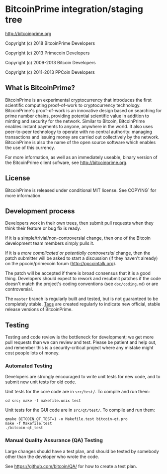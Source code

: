 BitcoinPrime integration/staging tree
==================================

http://bitcoinprime.org

Copyright (c) 2018 BitcoinPrime Developers

Copyright (c) 2013 Primecoin Developers

Copyright (c) 2009-2013 Bitcoin Developers

Copyright (c) 2011-2013 PPCoin Developers

What is BitcoinPrime?
------------------

BitcoinPrime is an experimental cryptocurrency that introduces the first
scientific computing proof-of-work to cryptocurrency technology. BitcoinPrime's
proof-of-work is an innovative design based on searching for prime number
chains, providing potential scientific value in addition to minting and
security for the network. Similar to Bitcoin, BitcoinPrime enables instant payments
to anyone, anywhere in the world. It also uses peer-to-peer technology to
operate with no central authority: managing transactions and issuing money are
carried out collectively by the network. BitcoinPrime is also the name of the open
source software which enables the use of this currency.

For more information, as well as an immediately useable, binary version of
the BitcoinPrime client sofware, see http://bitcoinprime.org.

License
-------

BitcoinPrime is released under conditional MIT license. See  COPYING` for more
information.

Development process
-------------------

Developers work in their own trees, then submit pull requests when they think
their feature or bug fix is ready.

If it is a simple/trivial/non-controversial change, then one of the Bitcoin
development team members simply pulls it.

If it is a *more complicated or potentially controversial* change, then the patch
submitter will be asked to start a discussion (if they haven't already) on the
ppcoin/primecoin forum (http://ppcointalk.org).

The patch will be accepted if there is broad consensus that it is a good thing.
Developers should expect to rework and resubmit patches if the code doesn't
match the project's coding conventions (see `doc/coding.md`) or are
controversial.

The `master` branch is regularly built and tested, but is not guaranteed to be
completely stable. [Tags](https://github.com/BTCPrime/BitcoinPrime/tags) are
created regularly to indicate new official, stable release versions of
BitcoinPrime.

Testing
-------

Testing and code review is the bottleneck for development; we get more pull
requests than we can review and test. Please be patient and help out, and
remember this is a security-critical project where any mistake might cost people
lots of money.

### Automated Testing

Developers are strongly encouraged to write unit tests for new code, and to
submit new unit tests for old code.

Unit tests for the core code are in `src/test/`. To compile and run them:

    cd src; make -f makefile.unix test

Unit tests for the GUI code are in `src/qt/test/`. To compile and run them:

    qmake BITCOIN_QT_TEST=1 -o Makefile.test bitcoin-qt.pro
    make -f Makefile.test
    ./bitcoin-qt_test

### Manual Quality Assurance (QA) Testing

Large changes should have a test plan, and should be tested by somebody other
than the developer who wrote the code.

See https://github.com/bitcoin/QA/ for how to create a test plan.
